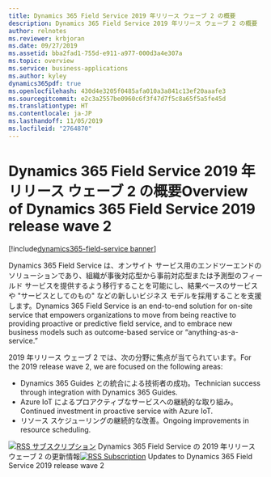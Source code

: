 ```yaml
---
title: Dynamics 365 Field Service 2019 年リリース ウェーブ 2 の概要
description: Dynamics 365 Field Service 2019 年リリース ウェーブ 2 の概要
author: relnotes
ms.reviewer: krbjoran
ms.date: 09/27/2019
ms.assetid: bba2fad1-755d-e911-a977-000d3a4e307a
ms.topic: overview
ms.service: business-applications
ms.author: kyley
dynamics365pdf: true
ms.openlocfilehash: 430d4e3205f0485afa010a3a841c13ef20aaafe3
ms.sourcegitcommit: e2c3a2557be0960c6f3f47d7f5c8a65f5a5fe45d
ms.translationtype: HT
ms.contentlocale: ja-JP
ms.lasthandoff: 11/05/2019
ms.locfileid: "2764870"
---
```

# <a name="overview-of-dynamics-365-field-service-2019-release-wave-2"></a><span data-ttu-id="3dec2-103">Dynamics 365 Field Service 2019 年リリース ウェーブ 2 の概要</span><span class="sxs-lookup"><span data-stu-id="3dec2-103">Overview of Dynamics 365 Field Service 2019 release wave 2</span></span>
[!include[dynamics365-field-service banner](../includes/dynamics365-field-service.md)]

<!--overview start-->
<span data-ttu-id="3dec2-104">Dynamics 365 Field Service は、オンサイト サービス用のエンドツーエンドのソリューションであり、組織が事後対応型から事前対応型または予測型のフィールド サービスを提供するよう移行することを可能にし、結果ベースのサービスや "サービスとしてのもの" などの新しいビジネス モデルを採用することを支援します。</span><span class="sxs-lookup"><span data-stu-id="3dec2-104">Dynamics 365 Field Service is an end-to-end solution for on-site service that empowers organizations to move from being reactive to providing proactive or predictive field service, and to embrace new business models such as outcome-based service or “anything-as-a-service.”</span></span>  

<span data-ttu-id="3dec2-105">2019 年リリース ウェーブ 2 では、次の分野に焦点が当てられています。</span><span class="sxs-lookup"><span data-stu-id="3dec2-105">For the 2019 release wave 2, we are focused on the following areas:</span></span>

-   <span data-ttu-id="3dec2-106">Dynamics 365 Guides との統合による技術者の成功。</span><span class="sxs-lookup"><span data-stu-id="3dec2-106">Technician success through integration with Dynamics 365 Guides.</span></span>
-   <span data-ttu-id="3dec2-107">Azure IoT によるプロアクティブなサービスへの継続的な取り組み。</span><span class="sxs-lookup"><span data-stu-id="3dec2-107">Continued investment in proactive service with Azure IoT.</span></span>
-   <span data-ttu-id="3dec2-108">リソース スケジューリングの継続的な改善。</span><span class="sxs-lookup"><span data-stu-id="3dec2-108">Ongoing improvements in resource scheduling.</span></span>

<span data-ttu-id="3dec2-109">[![RSS サブスクリプション](/dynamics365-release-plan/media/feed-icon.png "RSS サブスクリプション")](https://docs.microsoft.com/api/search/rss?locale=en-us&$filter=scopes%2Fany(t%3A%20t%20eq%20%27\dynamics365-field-service-192%27)) Dynamics 365 Field Service の 2019 年リリース ウェーブ 2 の更新情報</span><span class="sxs-lookup"><span data-stu-id="3dec2-109">[![RSS Subscription](/dynamics365-release-plan/media/feed-icon.png "RSS Subscription")](https://docs.microsoft.com/api/search/rss?locale=en-us&$filter=scopes%2Fany(t%3A%20t%20eq%20%27\dynamics365-field-service-192%27)) Updates to Dynamics 365 Field Service 2019 release wave 2</span></span>
<!--overview end-->
